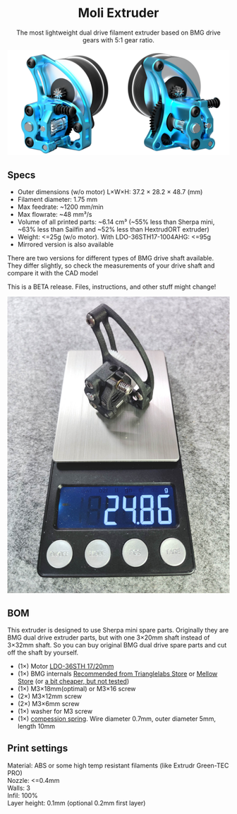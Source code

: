 <h1 align="center">Moli Extruder</h1>
<p align="center">The most lightweight dual drive filament extruder based on BMG drive gears with 5:1 gear ratio.</p>

![PROJECT_PHOTO](https://github.com/VICLER/Moli-Extruder/blob/main/Pics/MoliExtruder_preview.png)

## Specs
- Outer dimensions (w/o motor) L×W×H: 37.2 × 28.2 × 48.7 (mm)
- Filament diameter: 1.75 mm
- Max feedrate: ~1200 mm/min
- Max flowrate: ~48 mm³/s
- Volume of all printed parts: ~6.14 cm³ (~55% less than Sherpa mini, ~63% less than Sailfin and ~52% less than HextrudORT extruder)
- Weight: <=25g (w/o motor). With LDO-36STH17-1004AHG: <=95g
- Mirrored version is also available

There are two versions for different types of BMG drive shaft available. They differ slightly, so check the measurements of your drive shaft and compare it with the CAD model  

This is a BETA release. Files, instructions, and other stuff might change!

![weight](https://github.com/VICLER/Moli-Extruder/blob/main/Pics/pla_wo_motor.jpg)

## BOM
This extruder is designed to use Sherpa mini spare parts. Originally they are BMG dual drive extruder parts, but with one 3×20mm shaft instead of 3×32mm shaft. So you can buy original BMG dual drive spare parts and cut off the shaft by yourself.

- (1×) Motor [LDO-36STH 17/20mm](https://www.aliexpress.com/item/1005002899860754.html)  
- (1×) BMG internals [Recommended from Trianglelabs Store](https://www.aliexpress.com/item/4000021186440.html) or [Mellow Store](https://www.aliexpress.com/item/1005002254569027.html) (or [a bit cheaper, but not tested](https://www.aliexpress.com/item/1005003334389217.html))
- (1×) M3×18mm(optimal) or M3×16 screw
- (2×) M3×12mm screw
- (2×) M3×6mm  screw
- (1×) washer for M3 screw
- (1×) [compession spring](https://www.aliexpress.com/item/4000626844807.html). Wire diameter 0.7mm, outer diameter 5mm, length 10mm

## Print settings
Material: ABS or some high temp resistant filaments (like Extrudr Green-TEC PRO)  
Nozzle: <=0.4mm   
Walls:  3  
Infil:  100%  
Layer height: 0.1mm (optional 0.2mm first layer)  
